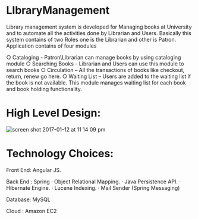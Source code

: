 # LIbraryManagement

Library management system is developed for Managing books at University and to automate all the activities done by Librarian and Users. Basically this system contains of two Roles one is the Librarian and other is Patron. Application contains of four modules

○	  Cataloging -  Patron\Librarian can manage books by using cataloging module
○	  Searching Books - Librarian and Users can use this module to search books
○	  Circulation – All the transactions of books like checkout, return, renew go here.
○	  Waiting List – Users are added to the waiting list if the book is not available. This module manages waiting list for each book and book holding functionality.

# High Level Design: 
![screen shot 2017-01-12 at 11 14 09 pm](https://cloud.githubusercontent.com/assets/6670972/21921415/da9aa782-d91c-11e6-934f-c6aa9ee82e54.png)

# Technology Choices:
  
Front End:  Angular JS.

Back End :
Spring
·         Object Relational Mapping.
·         Java Persistence API.
·         Hibernate Engine.
·         Lucene Indexing.
·         Mail Sender (Spring Messaging)

Database:
MySQL
 
Cloud :
Amazon EC2


